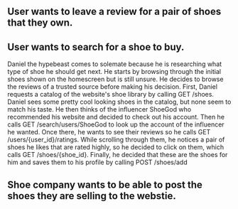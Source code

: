 ## User wants to leave a review for a pair of shoes that they own.

## User wants to search for a shoe to buy.

Daniel the hypebeast comes to solemate because he is researching what type of shoe he should get next. He starts
by browsing through the initial shoes shown on the homescreen but is still unsure. He decides to browse the reviews of a trusted source before making his decision.
First, Daniel requests a catalog of the website's shoe library by calling GET /shoes.
Daniel sees some pretty cool looking shoes in the catalog, but none seem to match his taste. 
He then thinks of the influencer ShoeGod who recommended his website and decided to check out his account.
Then he calls GET /search/users/ShoeGod to look up the account of the influencer he wanted.
Once there, he wants to see their reviews so he calls GET /users/{user_id}/ratings.
While scrolling through them, he notices a pair of shoes he likes that are rated highly,
so he decided to click on them, which calls GET /shoes/{shoe_id}.
Finally, he decided that these are the shoes for him and saves them to his profile by calling POST /shoes/add

## Shoe company wants to be able to post the shoes they are selling to the webstie.

